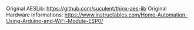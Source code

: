 Original AESLib: https://github.com/suculent/thinx-aes-lib
Original Hardware informations: https://www.instructables.com/Home-Automation-Using-Arduino-and-WiFi-Module-ESP0/
